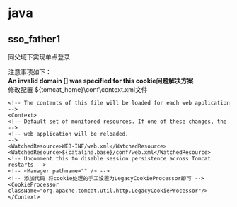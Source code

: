 # java
## sso_father1
同父域下实现单点登录

注意事项如下：  
**An invalid domain [] was specified for this cookie问题解决方案**  
修改配置 ${tomcat_home}\conf\context.xml文件
```<?xml version="1.0" encoding="UTF-8”?>
<!-- The contents of this file will be loaded for each web application -->
<Context>
<!-- Default set of monitored resources. If one of these changes, the    -->
<!-- web application will be reloaded.                                   -->
<WatchedResource>WEB-INF/web.xml</WatchedResource>
<WatchedResource>${catalina.base}/conf/web.xml</WatchedResource>
<!-- Uncomment this to disable session persistence across Tomcat restarts -->
<!-- <Manager pathname="" /> -->
<!-- 添加代码 将cookie处理的手工设置为LegacyCookieProcessor即可 -->
<CookieProcessor className="org.apache.tomcat.util.http.LegacyCookieProcessor"/>
</Context>
```

